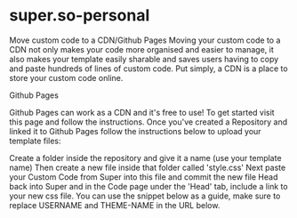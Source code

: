 # super.so-personal
Move custom code to a CDN/Github Pages
Moving your custom code to a CDN not only makes your code more organised and easier to manage, it also makes your template easily sharable and saves users having to copy and paste hundreds of lines of custom code. Put simply, a CDN is a place to store your custom code online.


Github Pages

Github Pages can work as a CDN and it's free to use! To get started visit this page and follow the instructions. Once you've created a Repository and linked it to Github Pages follow the instructions below to upload your template files:

Create a folder inside the repository and give it a name (use your template name)
Then create a new file inside that folder called 'style.css' 
Next paste your Custom Code from Super into this file and commit the new file
Head back into Super and in the Code page under the 'Head' tab, include a link to your new css file. You can use the snippet below as a guide, make sure to replace USERNAME and THEME-NAME in the URL below.
<link href="https://USERNAME.github.io/THEME-NAME/style.css" rel="stylesheet" />
